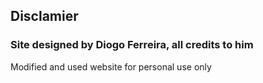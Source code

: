 ## Disclamier
### Site designed by Diogo Ferreira, all credits to him
Modified and used website for personal use only
